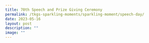 ```yaml
---
title: 70th Speech and Prize Giving Ceremony
permalink: /tkgs-sparkling-moments/sparkling-moment/speech-day/
date: 2023-05-16
layout: post
description: ""
image: ""
---
```

